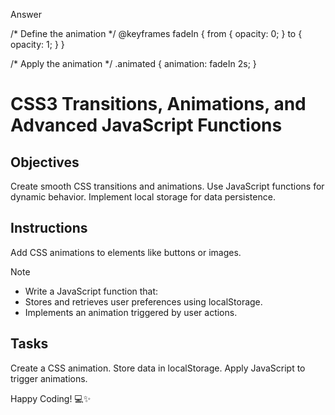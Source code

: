 Answer

/* Define the animation */
@keyframes fadeIn {
  from {
    opacity: 0;
  }
  to {
    opacity: 1;
  }
}

/* Apply the animation */
.animated {
  animation: fadeIn 2s;
}


# CSS3 Transitions, Animations, and Advanced JavaScript Functions

## Objectives

Create smooth CSS transitions and animations.
Use JavaScript functions for dynamic behavior.
Implement local storage for data persistence.

## Instructions
Add CSS animations to elements like buttons or images.

>[!NOTE]
> - Write a JavaScript function that:
> - Stores and retrieves user preferences using localStorage.
> - Implements an animation triggered by user actions.

## Tasks

Create a CSS animation.
Store data in localStorage.
Apply JavaScript to trigger animations.

Happy Coding! 💻✨
